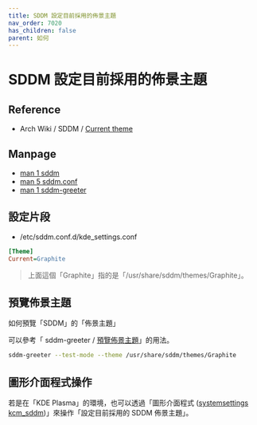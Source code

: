 ```yaml
---
title: SDDM 設定目前採用的佈景主題
nav_order: 7020
has_children: false
parent: 如何
---
```



# SDDM 設定目前採用的佈景主題


## Reference

* Arch Wiki / SDDM / [Current theme](https://wiki.archlinux.org/title/SDDM#Current_theme)


## Manpage

* [man 1 sddm](https://manpages.debian.org/stable/sddm/sddm.1.en.html)
* [man 5 sddm.conf](https://manpages.debian.org/stable/sddm/sddm.conf.5.en.html)
* [man 1 sddm-greeter](https://manpages.debian.org/stable/sddm/sddm-greeter.1.en.html)


## 設定片段

* /etc/sddm.conf.d/kde_settings.conf

``` ini
[Theme]
Current=Graphite
```

> 上面這個「Graphite」指的是「/usr/share/sddm/themes/Graphite」。


## 預覽佈景主題

如何預覽「SDDM」的「佈景主題」

可以參考「 sddm-greeter / [預覽佈景主題](https://samwhelp.github.io/note-about-sddm/read/command/sddm-greeter.html#%E9%A0%90%E8%A6%BD%E4%BD%88%E6%99%AF%E4%B8%BB%E9%A1%8C)」的用法。


``` sh
sddm-greeter --test-mode --theme /usr/share/sddm/themes/Graphite
```


## 圖形介面程式操作

若是在「KDE Plasma」的環境，也可以透過「圖形介面程式 ([systemsettings kcm_sddm](https://samwhelp.github.io/note-about-sddm/read/command/systemsettings.html))」來操作「設定目前採用的 SDDM 佈景主題」。

